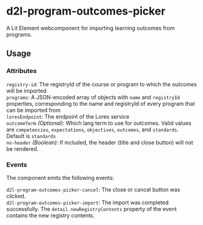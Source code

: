 # d2l-program-outcomes-picker

A Lit Element webcomponent for importing learning outcomes from programs.

## Usage

### Attributes

`registry-id`: The registryId of the course or program to which the outcomes will be imported  
`programs`: A JSON-encoded array of objects with `name` and `registryId` properties, corresponding to the name and registryId of every program that can be imported from  
`loresEndpoint`: The endpoint of the Lores service  
`outcomeTerm` *(Optional)*: Which lang term to use for outcomes. Valid values are `competencies`, `expectations`, `objectives`, `outcomes`, and `standards`. Default is `standards`  
`no-header` *(Boolean)*: If included, the header (title and close button) will not be rendered.

### Events

The component emits the following events:

`d2l-program-outcomes-picker-cancel`: The close or cancel button was clicked.  
`d2l-program-outcomes-picker-import`: The import was completed successfully. The `detail.newRegistryContents` property of the event contains the new registry contents.

